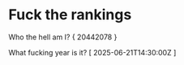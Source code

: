 # Fuck the rankings

Who the hell am I?
{ 20442078 }

What fucking year is it?
[ 2025-06-21T14:30:00Z ]
